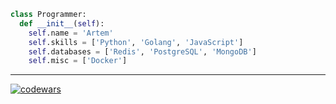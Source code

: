 ```python
class Programmer:
  def __init__(self):
    self.name = 'Artem'
    self.skills = ['Python', 'Golang', 'JavaScript']
    self.databases = ['Redis', 'PostgreSQL', 'MongoDB']
    self.misc = ['Docker']
```

---

[![codewars](https://www.codewars.com/users/NeverDieOne/badges/large)](https://www.codewars.com/users/NeverDieOne)



